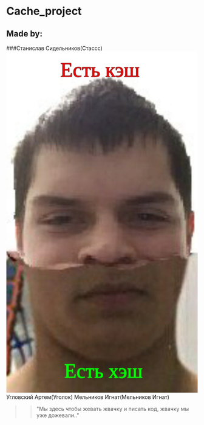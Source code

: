# Cache_project
## Made by: 
###Станислав Сидельников(Стассс)
![alt text](https://github.com/StasSD/Cache_project/blob/Ignat/2/%D1%81%D1%82%D0%B0%D1%81.jpg)
		Угловский Артем(Уголок)
		Мельников Игнат(Мельников Игнат)
>>"Мы здесь чтобы жевать жвачку и писать код, жвачку мы уже дожевали.."
